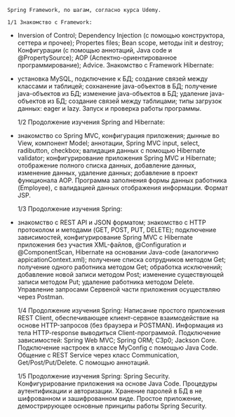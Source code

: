     Spring Framework, по шагам, согласно курса Udemy.
    
	1/1 Знакомство с Framework:
- Inversion of Control; Dependency Injection (с помощью конструктора, сеттера и прочее); Propertes files; Bean scope, методы init и destroy; Конфигурации (с помощью аннотаций, Java code и @PropertySource); АОР (Аспектно-ориентированное программирование); Advice.
	Знакомство с Framework Hibernate:
- установка MySQL, подключение к БД; создание связей между классами и таблицей; сохнанение java-объектов в БД; получение java-объектов из БД; изменение java-объектов в БД;  удаление java-объектов из БД; создание связей между таблицами; типы загрузок данных: eager и lazy.	 Запуск и проверка работы программы.
  
	1/2	Продолжение изучения Spring and Hibernate:
- знакомство со Spring MVC, конфигурация приложения; дынные во View, компонент Model; аннотации, Spring MVC input, select, radibutton, checkbox; валидация данных с помощью Hibernate validator; конфигурирование приложения Spring MVC и Hibernate; отображение полного списка данных, добавление данных, изменение данных,
  удаление данных; добавление в проект функционала АОР. Программа заполнения формы данных работника (Employee), с валидацией данных отображения информации. Формат JSP.

	1/3	Продолжение изучения Spring:
- знакомство с REST API и JSON форматом; знакомство с HTTP протоколом и методами (GET, POST, PUT, DELETE); подключение зависимостей, конфигурирование Spring MVC с Hibernate приложения без участия XML-файлов, @Configuration и @ComponentScan, Hibernate на основании Java-code (аналогично appicationContext.xml); получение списка сотрудников методом Get; получение одного работника методом Get; обработка исключений; добавление новой записи методом Post; изменение существующей записи методом Put; удаление работника методом Delete.
Управление запросами Сервеной части приложения осуществляю через Postman.
	  
	1/4	Продолжение изучения Spring:
    Написание простого приложения REST Client, обеспечивающее клиент-сервное взаимодействие на основе HTTP-запросов (без браузера и POSTMAN). Информация из тела HTTP-response выводиться Client-программой. Подключение зависимостей:
Spring Web MVC; Spring ORM; C3p0; Jackson Core.
Подключение настроек в классе MyConfig с помощью Java Code.
Общение с REST Service через класс Communication, Get/Post/Put/Delete.
C помощью аннотаций.

	1/5	Продолжение изучения Spring:
     Spring Security.
Конфигурирование приложения на основе Java Code.
Процедуры аутентификации и авторизации.
Хранение паролей в БД в не шифрованном и зашифрованном виде.
Простое приложение, демострирующее основные принципы работы Spring Security.

